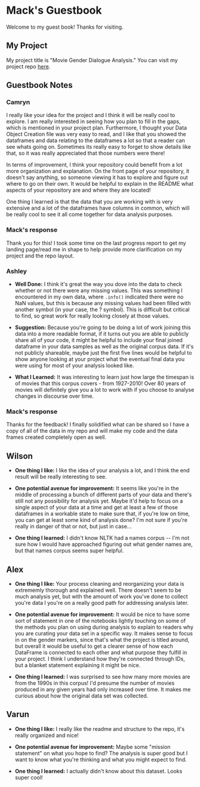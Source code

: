 # Mack's Guestbook

Welcome to my guest book! Thanks for visiting.

## My Project

My project title is "Movie Gender Dialogue Analysis." You can visit my project repo [here](https://github.com/Data-Science-for-Linguists-2023/Movie-Gender-Dialogue-Analysis).

## Guestbook Notes

### Camryn

I really like your idea for the project and I think it will be really cool to explore. I am really interested in seeing how you plan to fill in the gaps, which is mentioned in your project plan. Furthermore, I thought your Data Object Creation file was very easy to read, and I like that you showed the dataframes and data relating to the dataframes a lot so that a reader can see whats going on. Sometimes its really easy to forget to show details like that, so it was really appreciated that those numbers were there!

In terms of improvement, I think your repository could benefit from a lot more organization and explanation. On the front page of your repository, it doesn't say anything, so someone viewing it has to explore and figure out where to go on their own. It would be helpful to explain in the README what aspects of your repository are and where they are located!

One thing I learned is that the data that you are working with is very extensive and a lot of the dataframes have columns in common, which will be really cool to see it all come together for data analysis purposes.

### Mack's response

Thank you for this! I took some time on the last progress report to get my landing page/read me in shape to help provide more clarification on my project and the repo layout.

### Ashley

- **Well Done:** I think it's great the way you dove into the data to check whether or not there were any missing values. This was something I encountered in my own data, where `.info()` indicated there were no NaN values, but this is because any missing values had been filled with another symbol (in your case, the ? symbol). This is difficult but critical to find, so great work for really looking closely at those values.

- **Suggestion:** Because you're going to be doing a lot of work joining this data into a more readable format, if it turns out you are able to publicly share all of your code, it might be helpful to include your final joined dataframe in your data samples as well as the original corpus data. If it's not publicly shareable, maybe just the first five lines would be helpful to show anyone looking at your project what the eventual final data you were using for most of your analysis looked like.

- **What I Learned:** It was interesting to learn just how large the timespan is of movies that this corpus covers - from 1927-2010! Over 80 years of movies will definitely give you a lot to work with if you choose to analyse changes in discourse over time.

### Mack's response

Thanks for the feedback! I finally solidified what can be shared so I have a copy of all of the data in my repo and will make my code and the data frames created completely open as well.

## Wilson

- **One thing I like:** I like the idea of your analysis a lot, and I think the end result will be really interesting to see.

- **One potential avenue for improvement:** It seems like you're in the middle of processing a bunch of different parts of your data and there's still not any possibility for analysis yet. Maybe it'd help to focus on a single aspect of your data at a time and get at least a few of those dataframes in a workable state to make sure that, if you're low on time, you can get at least some kind of analysis done? I'm not sure if you're really in danger of that or not, but just in case...

- **One thing I learned:** I didn't know NLTK had a names corpus -- I'm not sure how I would have approached figuring out what gender names are, but that names corpus seems super helpful.

## Alex

- **One thing I like:** Your process cleaning and reorganizing your data is extrememly thorough and explained well. There doesn't seem to be much analysis yet, but with the amount of work you've done to collect you're data I you're on a really good path for addressing analysis later. 

- **One potential avenue for improvement:** It would be nice to have some sort of statement in one of the notebooks lightly touching on some of the methods you plan on using during analysis to explain to readers why you are curating your data set in a specific way. It makes sense to focus in on the gender markers, since that's what the project is titled around, but overall it would be useful to get a clearer sense of how each DataFrame is connected to each other and what purpose they fulfill in your project. I think I understand how they're connected through IDs, but a blanket statement explaining it might be nice.

- **One thing I learned:** I was surprised to see how many more movies are from the 1990s in this corpus! I'd presume the number of movies produced in any given years had only increased over time. It makes me curious about how the original data set was collected.

## Varun

- **One thing I like:** I really like the readme and structure to the repo, it's really organized and nice!

- **One potential avenue for improvement:** Maybe some "mission statement" on what you hope to find? The analysis is super good but I want to know what you're thinking and what you might expect to find.

- **One thing I learned:** I actually didn't know about this dataset. Looks super cool!
